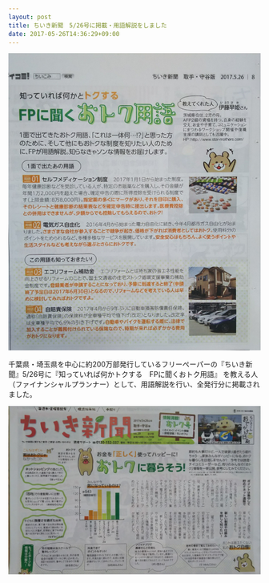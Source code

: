 ```yaml
---
layout: post
title: ちいき新聞　5/26号に掲載・用語解説をしました
date: 2017-05-26T14:36:29+09:00
---
```

![](/images/uploads/20170526_1-69d1414771035d54cfa34e1e6152f7946d314a0972baef73f13c815b8b53037a.jpg)

千葉県・埼玉県を中心に約200万部発行しているフリーペーパーの『ちいき新聞』5/26号に『知っていれば何かトクする　FPに聞くおトク用語』 を教える人（ファイナンシャルプランナー）として、用語解説を行い、全発行分に掲載されました。

![](/images/uploads/20170526_2-6f0d368c6691a84b154eb7d969ec2ec51c885a7d7bb87210b49a030fec0cd789.jpg)  
